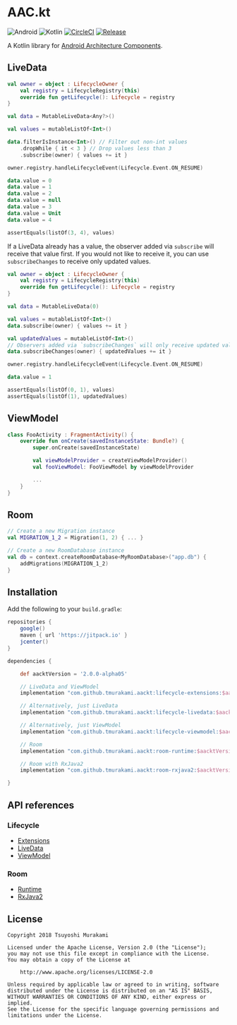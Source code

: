 # AAC.kt

![Android](https://img.shields.io/badge/Android-4.0%2B-blue.svg)
![Kotlin](https://img.shields.io/badge/Kotlin-1.3.21%2B-blue.svg)
[![CircleCI](https://circleci.com/gh/tmurakami/aackt.svg?style=shield)](https://circleci.com/gh/tmurakami/aackt)
[![Release](https://jitpack.io/v/tmurakami/aackt.svg)](https://jitpack.io/#tmurakami/aackt)

A Kotlin library for
[Android Architecture Components](https://developer.android.com/topic/libraries/architecture/).

## LiveData

```kotlin
val owner = object : LifecycleOwner {
    val registry = LifecycleRegistry(this)
    override fun getLifecycle(): Lifecycle = registry
}

val data = MutableLiveData<Any?>()

val values = mutableListOf<Int>()

data.filterIsInstance<Int>() // Filter out non-int values
    .dropWhile { it < 3 } // Drop values less than 3
    .subscribe(owner) { values += it }

owner.registry.handleLifecycleEvent(Lifecycle.Event.ON_RESUME)

data.value = 0
data.value = 1
data.value = 2
data.value = null
data.value = 3
data.value = Unit
data.value = 4

assertEquals(listOf(3, 4), values)
```

If a LiveData already has a value, the observer added via `subscribe`
will receive that value first. If you would not like to receive it, you
can use `subscribeChanges` to receive only updated values.

```kotlin
val owner = object : LifecycleOwner {
    val registry = LifecycleRegistry(this)
    override fun getLifecycle(): Lifecycle = registry
}

val data = MutableLiveData(0)

val values = mutableListOf<Int>()
data.subscribe(owner) { values += it }

val updatedValues = mutableListOf<Int>()
// Observers added via `subscribeChanges` will only receive updated values.
data.subscribeChanges(owner) { updatedValues += it }

owner.registry.handleLifecycleEvent(Lifecycle.Event.ON_RESUME)

data.value = 1

assertEquals(listOf(0, 1), values)
assertEquals(listOf(1), updatedValues)
```

## ViewModel

```kotlin
class FooActivity : FragmentActivity() {
    override fun onCreate(savedInstanceState: Bundle?) {
        super.onCreate(savedInstanceState)

        val viewModelProvider = createViewModelProvider()
        val fooViewModel: FooViewModel by viewModelProvider

        ...
    }
}
```

## Room

```kotlin
// Create a new Migration instance
val MIGRATION_1_2 = Migration(1, 2) { ... }

// Create a new RoomDatabase instance
val db = context.createRoomDatabase<MyRoomDatabase>("app.db") {
    addMigrations(MIGRATION_1_2)
}
```

## Installation

Add the following to your `build.gradle`:

```groovy
repositories {
    google()
    maven { url 'https://jitpack.io' }
    jcenter()
}

dependencies {

    def aacktVersion = '2.0.0-alpha05'

    // LiveData and ViewModel
    implementation "com.github.tmurakami.aackt:lifecycle-extensions:$aacktVersion"

    // Alternatively, just LiveData
    implementation "com.github.tmurakami.aackt:lifecycle-livedata:$aacktVersion"

    // Alternatively, just ViewModel
    implementation "com.github.tmurakami.aackt:lifecycle-viewmodel:$aacktVersion"

    // Room
    implementation "com.github.tmurakami.aackt:room-runtime:$aacktVersion"

    // Room with RxJava2
    implementation "com.github.tmurakami.aackt:room-rxjava2:$aacktVersion"

}
```

## API references

### Lifecycle

- [Extensions](https://jitpack.io/com/github/tmurakami/aackt/lifecycle-extensions/2.0.0-alpha05/javadoc/lifecycle-extensions/)
- [LiveData](https://jitpack.io/com/github/tmurakami/aackt/lifecycle-livedata/2.0.0-alpha05/javadoc/lifecycle-livedata/)
- [ViewModel](https://jitpack.io/com/github/tmurakami/aackt/lifecycle-viewmodel/2.0.0-alpha05/javadoc/lifecycle-viewmodel/)

### Room

- [Runtime](https://jitpack.io/com/github/tmurakami/aackt/room-runtime/2.0.0-alpha05/javadoc/room-runtime/)
- [RxJava2](https://jitpack.io/com/github/tmurakami/aackt/room-rxjava2/2.0.0-alpha05/javadoc/room-rxjava2/)

## License

```
Copyright 2018 Tsuyoshi Murakami

Licensed under the Apache License, Version 2.0 (the "License");
you may not use this file except in compliance with the License.
You may obtain a copy of the License at

    http://www.apache.org/licenses/LICENSE-2.0

Unless required by applicable law or agreed to in writing, software
distributed under the License is distributed on an "AS IS" BASIS,
WITHOUT WARRANTIES OR CONDITIONS OF ANY KIND, either express or implied.
See the License for the specific language governing permissions and
limitations under the License.
```
